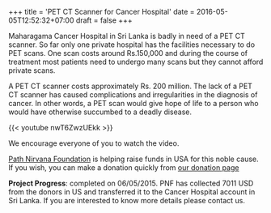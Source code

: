 +++
title = 'PET CT Scanner for Cancer Hospital'
date = 2016-05-05T12:52:32+07:00
draft = false
+++

Maharagama Cancer Hospital  in Sri Lanka is badly in need of a PET CT scanner. So far only one private hospital has the facilities necessary to do PET scans. One scan costs around Rs.150,000 and during the course of treatment most patients need to undergo many scans but they cannot  afford private scans.

A PET CT scanner costs approximately Rs. 200 million.  The lack of a PET CT scanner has caused complications and irregularities in the diagnosis of cancer. In other words, a PET scan would give hope of life to a person who would have otherwise succumbed to a deadly disease.

{{< youtube nwT6ZwzUEkk >}}

We encourage everyone of you to watch the video.

[Path Nirvana Foundation](/about) is helping raise funds in USA for this noble cause. If you wish, you can make a donation quickly from [our donation page](/donate)

**Project Progress**: completed on 06/05/2015. PNF has collected 7011 USD from the donors in US and transferred it to the Cancer Hospital account in Sri Lanka. If you are interested to know more details please contact us.